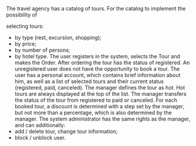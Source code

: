 The travel agency has a catalog of tours. For the catalog to implement the possibility of

selecting tours:
- by type (rest, excursion, shopping);
- by price;
- by number of persons;
- by hotel type.
  The user registers in the system, selects the Tour and makes the Order. After ordering the
  tour has the status of registered.
  An unregistered user does not have the opportunity to book a tour.
  The user has a personal account, which contains brief information about him, as well as a
  list of selected tours and their current status (registered, paid, canceled).
  The manager defines the tour as hot. Hot tours are always displayed at the top of the list.
  The manager transfers the status of the tour from registered to paid or canceled. For each
  booked tour, a discount is determined with a step set by the manager, but not more than a
  percentage, which is also determined by the manager.
  The system administrator has the same rights as the manager, and can additionally:
- add / delete tour, change tour information;
- block / unblock user.